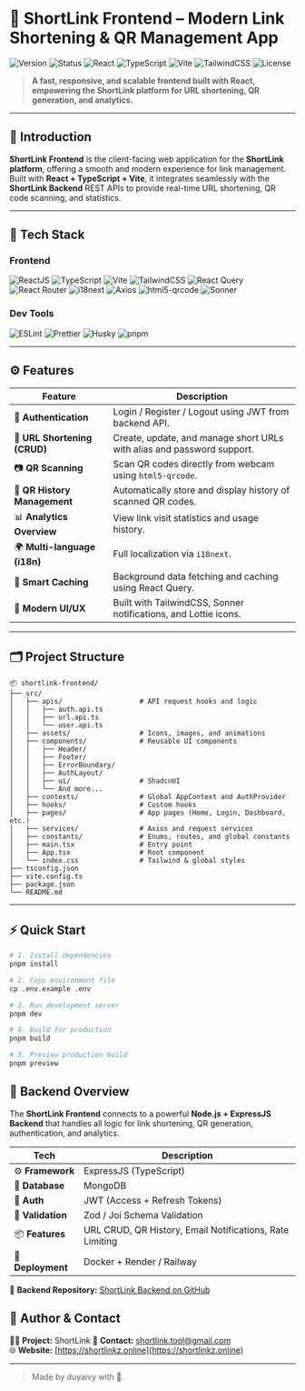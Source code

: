 # 🔗 ShortLink Frontend – Modern Link Shortening & QR Management App

![Version](https://img.shields.io/badge/version-1.0.0-blue.svg)
![Status](https://img.shields.io/badge/status-active-success.svg)
![React](https://img.shields.io/badge/React-18-blue.svg)
![TypeScript](https://img.shields.io/badge/TypeScript-5.0-blue.svg)
![Vite](https://img.shields.io/badge/Vite-4.0-yellow.svg)
![TailwindCSS](https://img.shields.io/badge/TailwindCSS-3.3-38BDF8.svg)
![License](https://img.shields.io/badge/License-MIT-yellow.svg)

> **A fast, responsive, and scalable frontend built with React, empowering the ShortLink platform for URL shortening, QR generation, and analytics.**

---

## 🌟 Introduction

**ShortLink Frontend** is the client-facing web application for the **ShortLink platform**, offering a smooth and modern experience for link management.  
Built with **React + TypeScript + Vite**, it integrates seamlessly with the **ShortLink Backend** REST APIs to provide real-time URL shortening, QR code scanning, and statistics.

---

## 🧠 Tech Stack

### **Frontend**

![ReactJS](https://img.shields.io/badge/ReactJS-61DAFB?style=flat-square&logo=react&logoColor=black)
![TypeScript](https://img.shields.io/badge/TypeScript-3178C6?style=flat-square&logo=typescript&logoColor=white)
![Vite](https://img.shields.io/badge/Vite-646CFF?style=flat-square&logo=vite&logoColor=white)
![TailwindCSS](https://img.shields.io/badge/TailwindCSS-06B6D4?style=flat-square&logo=tailwindcss&logoColor=white)
![React Query](https://img.shields.io/badge/React%20Query-FF4154?style=flat-square&logo=reactquery&logoColor=white)
![React Router](https://img.shields.io/badge/React%20Router-CA4245?style=flat-square&logo=reactrouter&logoColor=white)
![i18next](https://img.shields.io/badge/i18next-26A69A?style=flat-square)
![Axios](https://img.shields.io/badge/Axios-5A29E4?style=flat-square)
![html5-qrcode](https://img.shields.io/badge/html5--qrcode-FF6B00?style=flat-square)
![Sonner](https://img.shields.io/badge/Sonner-Toast--System-orange?style=flat-square)

### **Dev Tools**

![ESLint](https://img.shields.io/badge/ESLint-4B32C3?style=flat-square&logo=eslint&logoColor=white)
![Prettier](https://img.shields.io/badge/Prettier-F7B93E?style=flat-square&logo=prettier&logoColor=black)
![Husky](https://img.shields.io/badge/Husky-git%20hooks-red?style=flat-square)
![pnpm](https://img.shields.io/badge/pnpm-3B12F2?style=flat-square&logo=pnpm&logoColor=white)

---

## ⚙️ Features

| Feature                      | Description                                                            |
| ---------------------------- | ---------------------------------------------------------------------- |
| 🔑 **Authentication**        | Login / Register / Logout using JWT from backend API.                  |
| 🔗 **URL Shortening (CRUD)** | Create, update, and manage short URLs with alias and password support. |
| 📷 **QR Scanning**           | Scan QR codes directly from webcam using `html5-qrcode`.               |
| 🧾 **QR History Management** | Automatically store and display history of scanned QR codes.           |
| 📊 **Analytics Overview**    | View link visit statistics and usage history.                          |
| 🌍 **Multi-language (i18n)** | Full localization via `i18next`.                                       |
| 🧠 **Smart Caching**         | Background data fetching and caching using React Query.                |
| 💅 **Modern UI/UX**          | Built with TailwindCSS, Sonner notifications, and Lottie icons.        |

---

## 🗂️ Project Structure

```
📦 shortlink-frontend/
├── src/
│   ├── apis/                   # API request hooks and logic
│   │   ├── auth.api.ts
│   │   ├── url.api.ts
│   │   └── user.api.ts
│   ├── assets/                 # Icons, images, and animations
│   ├── components/             # Reusable UI components
│   │   ├── Header/
│   │   ├── Footer/
│   │   ├── ErrorBoundary/
│   │   ├── AuthLayout/
│   │   ├── ui/                 # ShadcnUI
│   │   └── And more...
│   ├── contexts/               # Global AppContext and AuthProvider
│   ├── hooks/                  # Custom hooks
│   ├── pages/                  # App pages (Home, Login, Dashboard, etc.)
│   ├── services/               # Axios and request services
│   ├── constants/              # Enums, routes, and global constants
│   ├── main.tsx                # Entry point
│   ├── App.tsx                 # Root component
│   └── index.css               # Tailwind & global styles
├── tsconfig.json
├── vite.config.ts
├── package.json
└── README.md
```

---

## ⚡ Quick Start

```bash
# 1. Install dependencies
pnpm install

# 2. Copy environment file
cp .env.example .env

# 3. Run development server
pnpm dev

# 4. Build for production
pnpm build

# 5. Preview production build
pnpm preview
```

## 🧩 Backend Overview

The **ShortLink Frontend** connects to a powerful **Node.js + ExpressJS Backend** that handles all logic for link shortening, QR generation, authentication, and analytics.

| Tech              | Description                                              |
| ----------------- | -------------------------------------------------------- |
| ⚙️ **Framework**  | ExpressJS (TypeScript)                                   |
| 🧱 **Database**   | MongoDB                                                  |
| 🔐 **Auth**       | JWT (Access + Refresh Tokens)                            |
| 🧾 **Validation** | Zod / Joi Schema Validation                              |
| 📦 **Features**   | URL CRUD, QR History, Email Notifications, Rate Limiting |
| 🧰 **Deployment** | Docker + Render / Railway                                |

🔗 **Backend Repository:** [ShortLink Backend on GitHub](https://github.com/your-username/shortlink-backend)

## 💎 Author & Contact

👨‍💻 **Project:** ShortLink
📧 **Contact:** shortlink.tool@gmail.com  
🌐 **Website:** [https://shortlinkz.online](https://shortlinkz.online)

---

> Made by duyaivy with 💖.
